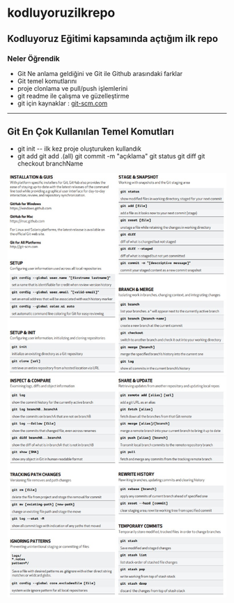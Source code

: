 # kodluyoruzilkrepo

## Kodluyoruz Eğitimi kapsamında açtığım ilk repo

### Neler Öğrendik

- Git Ne anlama geldiğini ve Git ile Github arasındaki farklar
- Git temel komutlarını
- proje clonlama ve pull/push işlemlerini
- git readme ile çalışma ve güzelleştirme
- git için kaynaklar : [git-scm.com](https://git-scm.com/doc)

---

## Git En Çok Kullanılan Temel Komutları

- git init -- ilk kez proje oluşturuken kullandık
- git add<file>
  git add .(all)
  git commit -m "açıklama"
  git status
  git diff
  git checkout branchName

![resim_1](https://github.com/ziyacaylan/kodluyoruzilkrepo/blob/main/Screenshot_1.jpg)
![resim_2](https://github.com/ziyacaylan/kodluyoruzilkrepo/blob/main/Screenshot_2.jpg)

